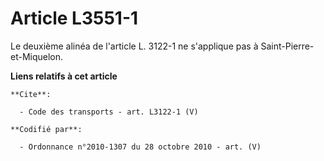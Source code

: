 # Article L3551-1

Le deuxième alinéa de l'article L. 3122-1 ne s'applique pas à Saint-Pierre-et-Miquelon.

**Liens relatifs à cet article**

	**Cite**:

	  - Code des transports - art. L3122-1 (V)

	**Codifié par**:

	  - Ordonnance n°2010-1307 du 28 octobre 2010 - art. (V)
